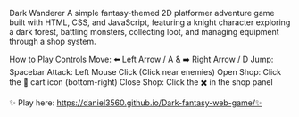 Dark Wanderer
A simple fantasy-themed 2D platformer adventure game built with HTML, CSS, and JavaScript, featuring a knight character exploring a dark forest, battling monsters, collecting loot, and managing equipment through a shop system.

How to Play
Controls
Move: ⬅️ Left Arrow / A & ➡️ Right Arrow / D
Jump: Spacebar
Attack: Left Mouse Click (Click near enemies)
Open Shop: Click the 🛒 cart icon (bottom-right)
Close Shop: Click the ✖️ in the shop panel

✨ Play here: https://daniel3560.github.io/Dark-fantasy-web-game/✨ 
